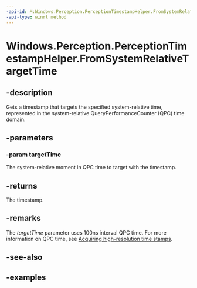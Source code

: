 ```yaml
---
-api-id: M:Windows.Perception.PerceptionTimestampHelper.FromSystemRelativeTargetTime(Windows.Foundation.TimeSpan)
-api-type: winrt method
---
```


<!-- Method syntax.
public PerceptionTimestamp PerceptionTimestampHelper.FromSystemRelativeTargetTime(TimeSpan targetTime)
-->

# Windows.Perception.PerceptionTimestampHelper.FromSystemRelativeTargetTime

## -description
Gets a timestamp that targets the specified system-relative time, represented in the system-relative QueryPerformanceCounter (QPC) time domain.

## -parameters
### -param targetTime
The system-relative moment in QPC time to target with the timestamp.

## -returns
The timestamp.

## -remarks
The *targetTime* parameter uses 100ns interval QPC time. For more information on QPC time, see [Acquiring high-resolution time stamps](https://msdn.microsoft.com/library/windows/desktop/dn553408.aspx). 

## -see-also

## -examples

